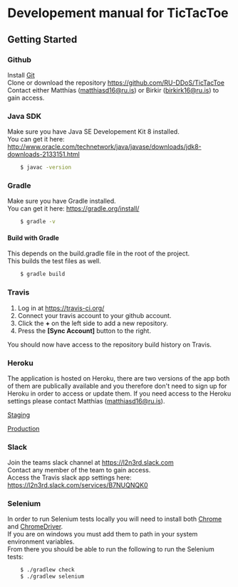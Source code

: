 # Developement manual for TicTacToe

## Getting Started

### Github
Install [Git](https://git-scm.com/downloads)  
Clone or download the repository
<https://github.com/RU-DDoS/TicTacToe>  
Contact either Matthías (matthiasd16@ru.is) or Birkir (birkirk16@ru.is) to gain access.

### Java SDK
Make sure you have Java SE Developement Kit 8 installed.  
You can get it here: <http://www.oracle.com/technetwork/java/javase/downloads/jdk8-downloads-2133151.html>
```sh
	$ javac -version
```


### Gradle
Make sure you have Gradle installed.  
You can get it here: <https://gradle.org/install/>
```sh
	$ gradle -v
```


#### Build with Gradle
This depends on the build.gradle file in the root of the project.  
This builds the test files as well.
```sh
	$ gradle build
```


### Travis
1. Log in at <https://travis-ci.org/>
2. Connect your travis account to your github account.
3. Click the **+** on the left side to add a new repository.
4. Press the **[Sync Account]** button to the right.

You should now have access to the repository build history on Travis.

### Heroku
The application is hosted on Heroku, there are two versions of the app both of them are publically available and you therefore don't need to sign up for Heroku in order to access or update them. If you need access to the Heroku settings please contact Matthías (matthiasd16@ru.is).

[Staging](https://tictactoe-staging-ddos.herokuapp.com)

[Production](https://tictactoe-production-ddos.herokuapp.com)

### Slack
Join the teams slack channel at <https://l2n3rd.slack.com>  
Contact any member of the team to gain access.  
Access the Travis slack app settings here: <https://l2n3rd.slack.com/services/B7NUQNQK0>

### Selenium
In order to run Selenium tests locally you will need  to install both [Chrome](https://www.google.com/chrome/browser/features.html?brand=CHBD&gclid=CjwKCAjw-NXPBRB4EiwAVNRLKuDAUlRgcNqBHzC9UJ1FtyCEqArTz_D3vLo-csV6oBIyI9ln9am_hRoCY94QAvD_BwE&dclid=CJrR0_OMltcCFQSZdwodMpQOsQ) and [ChromeDriver](https://sites.google.com/a/chromium.org/chromedriver/downloads).  
If you are on windows you must add them to path in your system environment variables.  
From there you should be able to run the following to run the Selenium tests:
```sh
	$ ./gradlew check
	$ ./gradlew selenium
```
